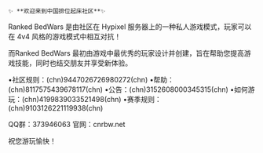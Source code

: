     ✨ **欢迎来到中国排位起床社区**✨ 

Ranked BedWars 是由社区在 Hypixel 服务器上的一种私人游戏模式，玩家可以在 4v4 风格的游戏模式中相互对抗！

而Ranked BedWars 最初由游戏中最优秀的玩家设计并创建，旨在帮助您提高游戏技能，同时也结交朋友并享受新体验。

•社区规则：(chn)9447026726980272(chn)
•帮助：(chn)8117575439678117(chn)
•公告：(chn)3152608000345315(chn)
•如何游玩：(chn)4199839033521498(chn)
•赛季规则：(chn)9103126221119938(chn)

QQ群：373946063
官网：cnrbw.net

祝您游玩愉快！

